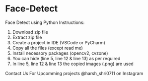 # Face-Detect
Face Detect using Python
Instructions:
1. Download zip file
2. Extract zip file
3. Create a project in IDE (VSCode or PyCharm)
4. Copy all the files (except read me)
5. Install necessory packages (opencv2, cvzone)
6. You can hide (line 5, line 12 & line 13) as per required
7. In line 5, line 12 & line 13 the copied images (.png) are used

Contact Us
For Upcomming projects
@harsh_shri0711 on Instagram
